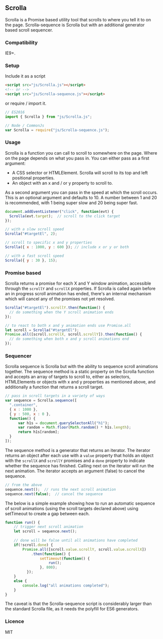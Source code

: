 ## Scrolla
Scrolla is a Promise based utility tool that scrolls to where you tell it to on the page. Scrolla-sequence is Scrolla but with an additional generator based scroll sequencer.

### Compatibility
IE9+.

### Setup
Include it as a script

```html
<script src="js/Scrolla.js"></script>
<!-- or -->
<script src="js/Scrolla-sequence.js"></script>

```

or require / import it.

```javascript
// ES2016
import { Scrolla } from "js/Scrolla.js";

// Node / CommonJs
var Scrolla = require("js/Scrolla-sequence.js");

```

### Usage
Scrolla is a function you can call to scroll to somewhere on the page. Where on the page depends on what you pass in. You can either pass as a first argument:

* A CSS selector or HTMLElement. Scrolla will scroll to its top and left positional properties.
* An object with an x and / or y property to scroll to.

As a second argument you can pass in the speed at which the scroll occurs. This is an optional argument and defaults to 10. A number between 1 and 20 is recommended, with 1 being super slow and 20 being super fast.

```javascript
document.addEventListener("click", function(evt) {
  Scrolla(evt.target);  // scroll to the click target
});

// with a slow scroll speed 
Scrolla("#targetEl", 2);

// scroll to specific x and y properties
Scrolla({ x : 1000, y : 600 }); // include x or y or both

// with a fast scroll speed 
Scrolla({ y : 30 }, 15);

```

### Promise based
Scrolla returns a promise for each X and Y window animation, accessible through the <code>scrollY</code> and <code>scrollX</code> properties. If Scrolla is called again before an in progress scroll animation has ended, there's an internal mechanism which will cancel any of the promises not yet resolved.

```javascript
Scrolla("#targetEl").scrollY.then(function() {
  // do something when the Y scroll animation ends
});

// to react to both x and y animation ends use Promise.all
let scroll = Scrolla("#targetEl");
Promise.all([scroll.scrollX, scroll.scrollY]).then(function() {
  // do something when both x and y scroll animations end
});

```

### Sequencer

Scrolla sequence is Scrolla but with the ability to sequence scroll animations together. The sequence method is a static property on the Scrolla function and accepts an array of targets to scroll to, either as selectors, HTMLElements or objects with x and y properties as mentioned above, and additionally a function that returns a scroll target.

```javascript
// pass in scroll targets in a variety of ways
var sequence = Scrolla.sequence([
  ".container",
  { x : 1000 },
  { y : 500, x : 0 },
  function() {
      var h1s = document.querySelectorAll("h1");
      var random = Math.floor(Math.random() * h1s.length);
      return h1s[random];
  }
]);

```
The sequence method is a generator that returns an iterator. The iterator returns an object after each use with a <code>value</code> property that holds an object with the <code>scrollX</code> and <code>scrollY</code> promises and a <code>done</code> property to indicate whether the sequence has finished. Calling next on the iterator will run the next animation. The iterator accepts an argument (false) to cancel the sequence.

```javascript
// from the above
sequence.next();  // runs the next scroll animation
sequence.next(false);  // cancel the sequence

```

The below is a simple example showing how to run an automatic sequence of scroll animations (using the scroll targets declared above) using setTimeout to create a gap between each.

```javascript
function run() {
    // trigger next scroll animation
    let scroll = sequence.next();
    
    // done will be false until all animations have completed
    if(!scroll.done) {
        Promise.all([scroll.value.scrollY, scroll.value.scrollX])
            .then(function() {
                setTimeout(function() {
                    run();
                }, 800);
          });
    }
    else {
        console.log("all animations completed");
    }
}

```

The caveat is that the Scrolla-sequence script is considerably larger than the standard Scrolla file, as it needs the polyfill for ES6 generators.

### Licence

MIT
